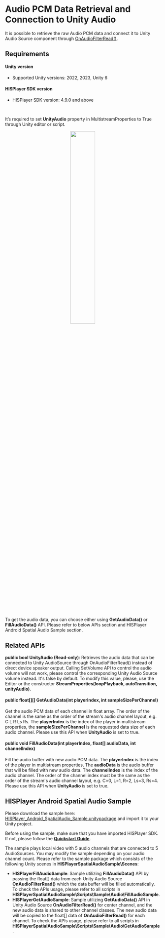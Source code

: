 # Audio PCM Data Retrieval and Connection to Unity Audio

It is possible to retrieve the raw Audio PCM data and connect it to Unity Audio Source component through [OnAudioFilterRead()](https://docs.unity3d.com/6000.1/Documentation/ScriptReference/MonoBehaviour.OnAudioFilterRead.html). 

## Requirements
#### Unity version
- Supported Unity versions: 2022, 2023, Unity 6

#### HISPlayer SDK version
- HISPlayer SDK version: 4.9.0 and above

<br>

It’s required to set **UnityAudio** property in MultistreamProperties to True through Unity editor or script.

<p align="center">
<img width=40% src="https://github.com/user-attachments/assets/e80ceca8-5e05-4ee9-be04-6269a795be51">
</p>

To get the audio data, you can choose either using **GetAudioData()** or **FillAudioData()** API. 
Please refer to below APIs section and HISPlayer Android Spatial Audio Sample section.

## Related APIs

**public bool UnityAudio (Read-only)**: Retrieves the audio data that can be connected to Unity AudioSource through OnAudioFilterRead() instead of direct device speaker output. Calling SetVolume API to control the audio volume will not work, please control the corresponding Unity Audio Source volume instead. It's false by default. To modify this value, please, use the Editor or the constructor **StreamProperties(loopPlayback, autoTransition, unityAudio)**.

#### public float[][] GetAudioData(int playerIndex, int sampleSizePerChannel)
Get the audio PCM data of each channel in float array. The order of the channel is the same as the order of the stream's audio channel layout, e.g. C L R Ls Rs. The **playerIndex** is the index of the player in multistream properties, the **sampleSizePerChannel** is the requested data size of each audio channel. Please use this API when **UnityAudio** is set to true.

#### public void FillAudioData(int playerIndex, float[] audioData, int channelIndex)
Fill the audio buffer with new audio PCM data. The **playerIndex** is the index of the player in multistream properties. The **audioData** is the audio buffer that will be filled with new audio data. The **channelIndex** is the index of the audio channel. The order of the channel index must be the same as the order of the stream's audio channel layout, e.g. C=0, L=1, R=2, Ls=3, Rs=4. Please use this API when **UnityAudio** is set to true.

## HISPlayer Android Spatial Audio Sample

Please download the sample here: [HISPlayer_Android_SpatialAudio_Sample.unitypackage](https://downloads.hisplayer.com/Unity/AllPlatforms/HISPlayer_Android_SpatialAudio_Sample_v2.unitypackage) and import it to your Unity project.

Before using the sample, make sure that you have imported HISPlayer SDK. If not, please follow the [**Quickstart Guide**](./setup-guide.md).

The sample plays local video with 5 audio channels that are connected to 5 AudioSources. You may modify the sample depending on your audio channel count. 
Please refer to the sample package which consists of the following Unity scenes in **HISPlayerSpatialAudioSample\Scenes**:
- **HISPlayerFillAudioSample**: Sample utilizing **FillAudioData()** API by passing the float[] data from each Unity Audio Source **OnAudioFilterRead()** which the data buffer will be filled automatically. To check the APIs usage, please refer to all scripts in **HISPlayerSpatialAudioSample\Scripts\Sample\Audio\FillAudioSample**.
- **HISPlayerGetAudioSample**: Sample utilizing **GetAudioData()** API in Unity Audio Source **OnAudioFilterRead()** for center channel, and the new audio data is shared to other channel classes. The new audio data will be copied to the float[] data of **OnAudioFilterRead()** for each channel. To check the APIs usage, please refer to all scripts in **HISPlayerSpatialAudioSample\Scripts\Sample\Audio\GetAudioSample**.
